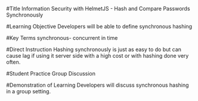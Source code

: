 #Title
Information Security with HelmetJS - Hash and Compare Passwords Synchronously

#Learning Objective
Developers will be able to define synchronous hashing

#Key Terms
synchronous- concurrent in time

#Direct Instruction
Hashing synchronously is just as easy to do but can cause lag if using it server side with a high cost or with hashing done very often. 

#Student Practice
Group Discussion

#Demonstration of Learning
Developers will discuss synchronous hashing in a group setting.